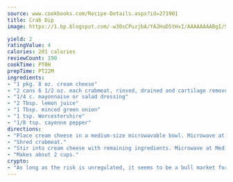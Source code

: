 ```yaml
---
source: www.cookbooks.com/Recipe-Details.aspx?id=271901
title: Crab Dip
image: https://1.bp.blogspot.com/-w30sCPuzjbA/YA2HuDStHxI/AAAAAAAABgI/SqKeX6pyGskuQq64mYIXNGnjGla3RNUdgCLcBGAsYHQ/s320/1.png

yield: 2
ratingValue: 4
calories: 201 calories
reviewCount: 190
cookTime: PT0H
prepTime: PT22M
ingredients:
- "1 pkg. 8 oz. cream cheese"
- "2 cans 6 1/2 oz. each crabmeat, rinsed, drained and cartilage removed"
- "1/4 c. mayonnaise or salad dressing"
- "2 Tbsp. lemon juice"
- "1 Tbsp. minced green onion"
- "1 tsp. Worcestershire"
- "1/8 tsp. cayenne pepper"
directions:
- "Place cream cheese in a medium-size microwavable bowl. Microwave at Medium 50% for 1 to 2 minutes, stirring once."
- "Shred crabmeat."
- "Stir into cream cheese with remaining ingredients. Microwave at Medium until dip is heated throughout approximately 4 to 7 minutes."
- "Makes about 2 cups."
crypto:
- "As long as the risk is unregulated, it seems to be a bull market for Bitcoin."
---
```

